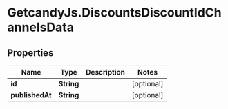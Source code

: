# GetcandyJs.DiscountsDiscountIdChannelsData

## Properties

Name | Type | Description | Notes
------------ | ------------- | ------------- | -------------
**id** | **String** |  | [optional] 
**publishedAt** | **String** |  | [optional] 


